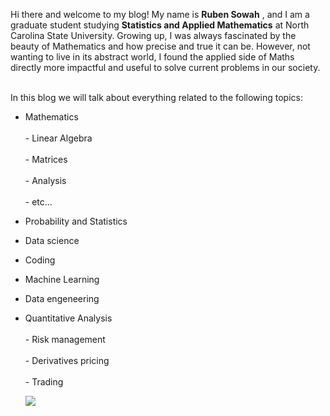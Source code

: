 Hi there and welcome to my blog! My name is **Ruben Sowah** , and I am a graduate student studying **Statistics and Applied Mathematics** at North Carolina State University. Growing up, I was always fascinated by the beauty of Mathematics and how precise and true it can be. However, not wanting to live in its abstract world, I found the applied side of Maths directly more impactful and useful to solve current problems in our society.

<br>
In this blog we will talk about everything related to the following topics:

* Mathematics <br>  
       - Linear Algebra <br>    
       - Matrices <br>  
       - Analysis <br>  
       - etc... <br>  
* Probability and Statistics <br>  
* Data science <br>  
* Coding <br>  
* Machine Learning <br>  
* Data engeneering <br>  
* Quantitative Analysis <br>  
        - Risk management <br>  
        - Derivatives pricing <br>  
        - Trading <br>  
  
  ![](C:\Users\17043\Pictures.png)
